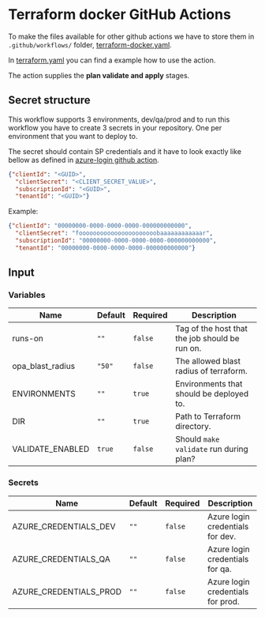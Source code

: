 # Terraform docker GitHub Actions

To make the files available for other github actions we have to store them in `.github/workflows/` folder,
[terraform-docker.yaml](../.github/workflows/terraform-docker.yaml).

In [terraform.yaml](terraform.yaml) you can find a example how to use the action.

The action supplies the **plan validate and apply** stages.

## Secret structure

This workflow supports 3 environments, dev/qa/prod and to run this workflow you have to create 3 secrets in your repository.
One per environment that you want to deploy to.

The secret should contain SP credentials and it have to look exactly like
bellow as defined in [azure-login github action](https://github.com/marketplace/actions/azure-login).

```.json
{"clientId": "<GUID>",
  "clientSecret": "<CLIENT_SECRET_VALUE>",
  "subscriptionId": "<GUID>",
  "tenantId": "<GUID>"}
```

Example:

```.json
{"clientId": "00000000-0000-0000-0000-000000000000",
  "clientSecret": "foooooooooooooooooooooobaaaaaaaaaaaar",
  "subscriptionId": "00000000-0000-0000-0000-000000000000",
  "tenantId": "00000000-0000-0000-0000-000000000000"}
```

## Input

### Variables

| Name             | Default | Required | Description                                    |
| ---------------- | ------- | -------- | ---------------------------------------------- |
| runs-on          | `""`    | `false`  | Tag of the host that the job should be run on. |
| opa_blast_radius | `"50"`  | `false`  | The allowed blast radius of terraform.         |
| ENVIRONMENTS     | `""`    | `true`   | Environments that should be deployed to.       |
| DIR              | `""`    | `true`   | Path to Terraform directory.                   |
| VALIDATE_ENABLED | `true`  | `false`  | Should `make validate` run during plan?        |

### Secrets

| Name                   | Default | Required | Description                       |
| ---------------------- | ------- | -------- | --------------------------------- |
| AZURE_CREDENTIALS_DEV  | `""`    | `false`  | Azure login credentials for dev.  |
| AZURE_CREDENTIALS_QA   | `""`    | `false`  | Azure login credentials for qa.   |
| AZURE_CREDENTIALS_PROD | `""`    | `false`  | Azure login credentials for prod. |
